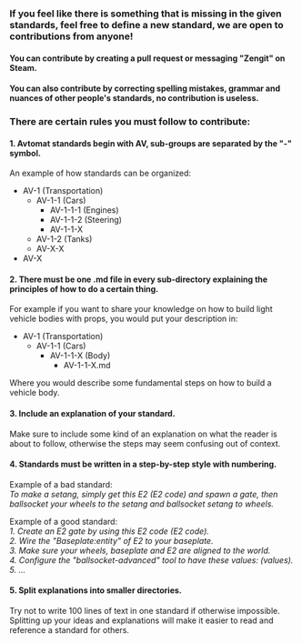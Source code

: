 ### If you feel like there is something that is missing in the given standards, feel free to define a new standard, we are open to contributions from anyone!
#### You can contribute by creating a pull request or messaging "Zengit" on Steam.
#### You can also contribute by correcting spelling mistakes, grammar and nuances of other people's standards, no contribution is useless.

### There are certain rules you must follow to contribute:

#### 1. Avtomat standards begin with AV, sub-groups are separated by the "-" symbol.
An example of how standards can be organized:
* AV-1 (Transportation)
  * AV-1-1 (Cars)
    * AV-1-1-1 (Engines)
    * AV-1-1-2 (Steering)
    * AV-1-1-X
  * AV-1-2 (Tanks)
  * AV-X-X
* AV-X
  
#### 2. There must be one .md file in every sub-directory explaining the principles of how to do a certain thing.
For example if you want to share your knowledge on how to build light vehicle bodies with props, you would put your description in:
 * AV-1 (Transportation)
   * AV-1-1 (Cars)
     * AV-1-1-X (Body)
       * AV-1-1-X.md

Where you would describe some fundamental steps on how to build a vehicle body.

#### 3. Include an explanation of your standard.
Make sure to include some kind of an explanation on what the reader is about to follow, otherwise the steps may seem confusing out of context.

#### 4. Standards must be written in a step-by-step style with numbering.
Example of a bad standard:<br>
*To make a setang, simply get this E2 (E2 code) and spawn a gate, then ballsocket your wheels to the setang and ballsocket setang to wheels.*

Example of a good standard:<br>
*1. Create an E2 gate by using this E2 code (E2 code).*<br>
*2. Wire the "Baseplate:entity" of E2 to your baseplate.*<br>
*3. Make sure your wheels, baseplate and E2 are aligned to the world.*<br>
*4. Configure the "ballsocket-advanced" tool to have these values: (values).*<br>
*5. ...*<br>

#### 5. Split explanations into smaller directories.
Try not to write 100 lines of text in one standard if otherwise impossible. Splitting up your ideas and explanations will make it easier to read and reference a standard for others.
